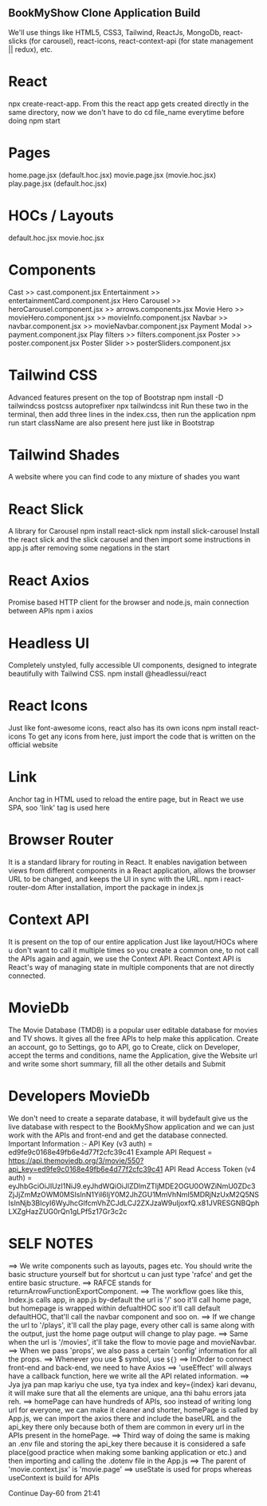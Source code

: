 ## BookMyShow Clone Application Build

We'll use things like HTML5, CSS3, Tailwind, ReactJs, MongoDb, react-slicks (for carousel), react-icons, react-context-api (for state management || redux), etc.

# React
npx create-react-app.
From this the react app gets created directly in the same directory, now we don't have to do cd file_name everytime before doing npm start

# Pages
home.page.jsx (default.hoc.jsx)
movie.page.jsx (movie.hoc.jsx)
play.page.jsx (default.hoc.jsx)

# HOCs / Layouts
default.hoc.jsx
movie.hoc.jsx

# Components
Cast >> cast.component.jsx
Entertainment       >>  entertainmentCard.component.jsx
Hero Carousel       >>  heroCarousel.component.jsx
                    >>  arrows.components.jsx
Movie Hero          >>  movieHero.component.jsx
                    >>  movieInfo.component.jsx
Navbar              >>  navbar.component.jsx
                    >>  movieNavbar.component.jsx
Payment Modal       >>  payment.component.jsx
Play filters        >>  filters.component.jsx
Poster              >>  poster.component.jsx
Poster Slider       >>  posterSliders.component.jsx

# Tailwind CSS
Advanced features present on the top of Bootstrap
npm install -D tailwindcss postcss autoprefixer
npx tailwindcss init
Run these two in the terminal, then add three lines in the index.css, then run the application
npm run start
className are also present here just like in Bootstrap

# Tailwind Shades
A website where you can find code to any mixture of shades you want

# React Slick
A library for Carousel
npm install react-slick
npm install slick-carousel
Install the react slick and the slick carousel and then import some instructions in app.js after removing some negations in the start

# React Axios
Promise based HTTP client for the browser and node.js, main connection between APIs
npm i axios

# Headless UI
Completely unstyled, fully accessible UI components, designed to integrate beautifully with Tailwind CSS.
npm install @headlessui/react

# React Icons
Just like font-awesome icons, react also has its own icons
npm install react-icons
To get any icons from here, just import the code that is written on the official website

# Link
Anchor tag in HTML used to reload the entire page, but in React we use SPA, soo 'link' tag is used here

# Browser Router
It is a standard library for routing in React.
It enables navigation between views from different components in a React application, allows the browser URL to be changed, and keeps the UI in sync with the URL.
npm i react-router-dom
After installation, import the package in index.js

# Context API
It is present on the top of our entire application
Just like layout/HOCs where u don't want to call it multiple times so you create a common one, to not call the APIs again and again, we use the Context API.
React Context API is React's way of managing state in multiple components that are not directly connected.

# MovieDb
The Movie Database (TMDB) is a popular user editable database for movies and TV shows.
It gives all the free APIs to help make this application.
Create an account, go to Settings, go to API, go to Create, click on Developer, accept the terms and conditions, name the Application, give the Website url and write some short summary, fill all the other details and Submit

# Developers MovieDb
We don't need to create a separate database, it will bydefault give us the live database with respect to the BookMyShow application and we can just work with the APIs and front-end and get the database connected.
Important Information :-
API Key (v3 auth) = ed9fe9c0168e49fb6e4d77f2cfc39c41
Example API Request = https://api.themoviedb.org/3/movie/550?api_key=ed9fe9c0168e49fb6e4d77f2cfc39c41
API Read Access Token (v4 auth) = eyJhbGciOiJIUzI1NiJ9.eyJhdWQiOiJlZDlmZTljMDE2OGU0OWZiNmU0ZDc3ZjJjZmMzOWM0MSIsInN1YiI6IjY0M2JhZGU1MmVhNmI5MDRjNzUxM2Q5NSIsInNjb3BlcyI6WyJhcGlfcmVhZCJdLCJ2ZXJzaW9uIjoxfQ.x81JVRESGNBQphLXZgHazZUG0rQn1gLPf5z17Gr3c2c

# SELF NOTES
==> We write components such as layouts, pages etc. You should write the basic structure yourself but for shortcut u can just type 'rafce' and get the entire basic structure.
==> RAFCE stands for returnArrowFunctionExportComponent.
==> The workflow goes like this, Index.js calls app, in app.js by-default the url is '/' soo it'll call home page, but homepage is wrapped within defualtHOC soo it'll call default defaultHOC, that'll call the navbar component and soo on.
==> If we change the url to '/plays', it'll call the play page, every other call is same along with the output, just the home page output will change to play page.
==> Same when the url is '/movies', it'll take the flow to movie page and movieNavbar.
==> When we pass 'props', we also pass a certain 'config' information for all the props.
==> Whenever you use $ symbol, use `${}`
==> InOrder to connect front-end and back-end, we need to have Axios
==> 'useEffect' will always have a callback function, here we write all the API related information.
==> Jya jya pan map kariyu che use, tya tya index and key={index} kari devanu, it will make sure that all the elements are unique, ana thi bahu errors jata reh.
==> homePage can have hundreds of APIs, soo instead of writing long url for everyone, we can make it cleaner and shorter, homePage is called by App.js, we can import the axios there and include the baseURL and the api_key there only because both of them are common in every url in the APIs present in the homePage.
==> Third way of doing the same is making an .env file and storing the api_key there because it is considered a safe place(good practice when making some banking application or etc.) and then importing and calling the .dotenv file in the App.js
==> The parent of 'movie.context.jsx' is 'movie.page'
==> useState is used for props whereas useContext is build for APIs

Continue Day-60 from 21:41